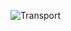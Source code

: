![Transport](https://user-images.githubusercontent.com/106516900/171604851-a3558554-78da-443d-8a86-f6d58226968c.png)
